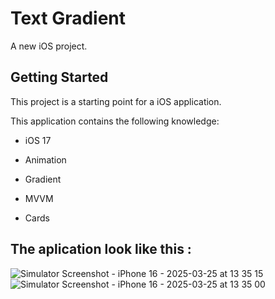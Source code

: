 # Text Gradient

A new iOS project.

## Getting Started

This project is a starting point for a iOS application.

This application contains the following knowledge:

- iOS 17

- Animation

- Gradient

- MVVM

- Cards

## The aplication look like this :

![Simulator Screenshot - iPhone 16 - 2025-03-25 at 13 35 15](https://github.com/user-attachments/assets/5e69d1cc-9082-4cae-9129-5d79443108fb)
![Simulator Screenshot - iPhone 16 - 2025-03-25 at 13 35 00](https://github.com/user-attachments/assets/33c7f4c8-e518-4cdb-90d3-eda91190e816)



